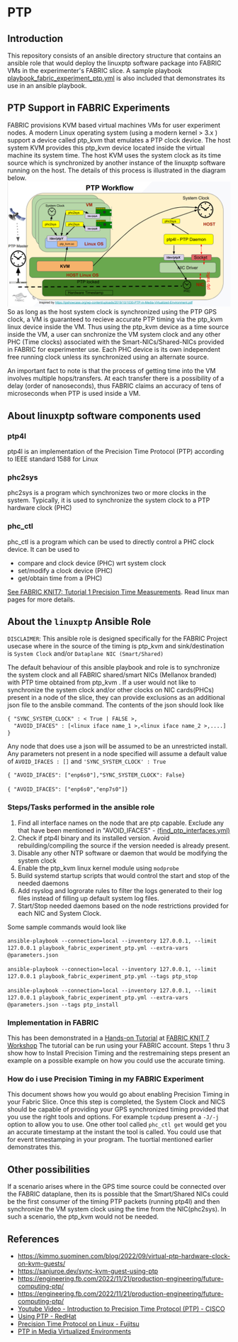# PTP
## Introduction
This repository  consists of an ansible directory structure that contains an ansible role that would deploy the linuxptp software package into FABRIC VMs in the experimenter's FABRIC slice. A sample playbook [playbook_fabric_experiment_ptp.yml](ansible/playbook_fabric_experiment_ptp.yml) is also included that demonstrates its use in an ansible playbook.

## PTP Support in FABRIC Experiments
FABRIC provisions KVM based virtual machines VMs for user experiment nodes. A modern Linux operating system (using a modern kernel > 3.x ) support a device called ptp_kvm that emulates a PTP clock device. The host system KVM provides this ptp_kvm device located inside the virtual machine its system time. The host KVM uses the system clock as its time source which is synchronized by another instance of the linuxptp software running on the host. The details of this process is illustrated in the diagram below. 
![](images/timing.png)
So as long as the host system clock is synchronized using the PTP GPS clock, a VM is guaranteed to recieve accurate PTP timing via the ptp_kvm linux device inside the VM. 
Thus using the ptp_kvm device as a time source inside the VM, a user can snchronize the VM system clock and any other PHC (Time clocks) associated with the Smart-NICs/Shared-NICs provided in FABRIC for experimenter use.
Each PHC device is its own independent free running clock unless its synchronized using an alternate source.

An important fact to note is that the process of getting time into the VM involves multiple hops/transfers. At each transfer there is a possibility of a delay (order of nanoseconds), thus FABRIC claims an accuracy of tens of microseconds when PTP is used inside a VM.

## About linuxptp software components used
### ptp4l
ptp4l is an implementation of the Precision Time Protocol (PTP) according to IEEE standard 1588 for Linux
### phc2sys
phc2sys  is  a  program  which  synchronizes two or more clocks in the system. Typically, it is used to synchronize the system clock to a PTP hardware clock (PHC)
### phc_ctl
phc_ctl is a program which can be used to directly control a PHC clock device. It can be used to
* compare and clock device (PHC) wrt system clock
* set/modify a clock device (PHC)
* get/obtain time from a (PHC)

[See FABRIC KNIT7: Tutorial 1 Precision Time Measurements](https://github.com/fabric-testbed/jupyter-examples/blob/main/fabric_examples/public_demos/KNIT7/Tutorial1_Precision_Time_Measurements_in_FABRIC/knit7_demo_precision_timing.ipynb). Read linux man pages for more details.
## About the `linuxptp` Ansible Role
`DISCLAIMER`: This ansible role is designed specifically for the FABRIC Project usecase where in the source of the timing is ptp_kvm and sink/destination is `System Clock` and/or `Dataplane NIC (Smart/Shared)`

The default behaviour of this ansible playbook and role is to synchronize the system clock and all FABRIC shared/smart NICs (Mellanox branded) with PTP time obtained from ptp_kvm . If a user would not like to synchronize the system clock and/or other clocks on NIC cards(PHCs) present in a node of the slice, they can provide exclusions as an additional json file to the ansbile command. The contents of the json should look like
```
{ "SYNC_SYSTEM_CLOCK" : < True | FALSE >,
  "AVOID_IFACES" : [<linux iface name_1 >,<linux iface name_2 >,....]
}
```
Any node that does use a json will be assumed to be an unrestricted install.
Any parameters not present in a node specified will assume a default value of ```AVOID_IFACES : []``` and ```'SYNC_SYSTEM_CLOCK' : True```
```
{ "AVOID_IFACES": ["enp6s0"],"SYNC_SYSTEM_CLOCK": False}

{ "AVOID_IFACES": ["enp6s0","enp7s0"]}
```
### Steps/Tasks performed in the ansible role
1. Find all interface names on the node that are ptp capable. Exclude any that have been mentioned in "AVOID_IFACES"  - [(find_ptp_interfaces.yml)](https://github.com/fabric-testbed/ptp/blob/main/ansible/roles/linuxptp/tasks/find_ptp_interfaces.yml)
2. Check if ptp4l binary and its installed version. Avoid rebuilding/compiling the source if the version needed is already present.
3. Disable any other NTP software or daemon that would be modifying  the system clock
4. Enable the ptp_kvm linux kernel module using `modprobe`
5. Build systemd startup scripts that would control the start and stop of the needed daemons
6. Add rsyslog and logrorate rules to filter the logs generated to their log files instead of filling up default system log files.
7. Start/Stop needed daemons based on the node restrictions provided for each NIC and System Clock.

Some sample commands would look like
```
ansible-playbook --connection=local --inventory 127.0.0.1, --limit 127.0.0.1 playbook_fabric_experiment_ptp.yml --extra-vars @parameters.json

ansible-playbook --connection=local --inventory 127.0.0.1, --limit 127.0.0.1 playbook_fabric_experiment_ptp.yml --tags ptp_stop

ansible-playbook --connection=local --inventory 127.0.0.1, --limit 127.0.0.1 playbook_fabric_experiment_ptp.yml --extra-vars @parameters.json --tags ptp_install
```
### Implementation in FABRIC
This has been demonstrated in a [Hands-on Tutorial](https://github.com/fabric-testbed/jupyter-examples/blob/main/fabric_examples/public_demos/KNIT7/Tutorial1_Precision_Time_Measurements_in_FABRIC/start_here.ipynb) at [FABRIC KNIT 7 Workshop](https://whatisfabric.net/events/knit-7)
The tutorial can be run using your FABRIC account. Steps 1 thru 3 show how to Install Precision Timing and the restremaining steps present an example on a possible example on how you could use the accurate timing.
### How do i use Precision Timing in my FABRIC Experiment
This document shows how you would go about enabling Precision Timing in your Fabric Slice. Once this step is completed, the System Clock and NICS should be capable of providing your GPS synchronized timing provided that you use the right tools and options. For example `tcpdump` present a `-J/-j` option to allow you to use. One other tool called `phc_ctl get` would get you an accurate timestamp at the instant the tool is called. You could use that for event timestamping in your program. The tuortial mentioned earlier demonstrates this.

## Other possibilities
If a scenario arises where in the GPS time source could be connected over the FABRIC dataplane, then its is possible that the Smart/Shared NICs could be the first consumer of the timing PTP packets (running ptp4l) and then synchronize the VM system clock using the time from the NIC(phc2sys). In such a scenario, the ptp_kvm would not be needed.

## References
* https://kimmo.suominen.com/blog/2022/09/virtual-ptp-hardware-clock-on-kvm-guests/
* https://sanjuroe.dev/sync-kvm-guest-using-ptp
* https://engineering.fb.com/2022/11/21/production-engineering/future-computing-ptp/
* https://engineering.fb.com/2022/11/21/production-engineering/future-computing-ptp/
* [Youtube Video - Introduction to Precision Time Protocol (PTP) - CISCO](https://www.youtube.com/watch?v=ovzt3IUFbyo)
* [Using PTP - RedHat](https://access.redhat.com/documentation/en-us/red_hat_enterprise_linux/7/html/system_administrators_guide/ch-configuring_ptp_using_ptp4l#sec-Using_PTP)
* [Precision Time Protocol on Linux - Fujitsu](https://events.static.linuxfound.org/sites/events/files/slides/lcjp14_ichikawa_0.pdf)
* [PTP in Media Virtualized Environments](https://ipshowcase.org/wp-content/uploads/2019/10/1030-PTP-in-Media-Virtualized-Environment.pdf)
